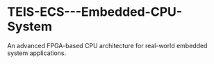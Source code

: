 # TEIS-ECS---Embedded-CPU-System
An advanced FPGA-based CPU architecture for real-world embedded system applications.
